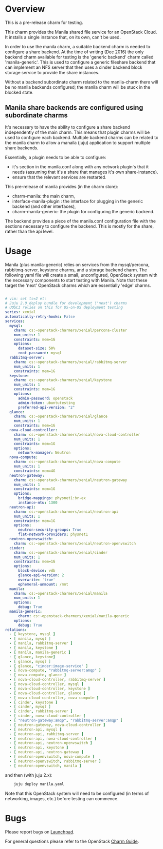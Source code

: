 # Overview

This is a pre-release charm for testing.

This charm provides the Manila shared file service for an OpenStack Cloud.  It
installs a single instance that, on its own, can't be used.

In order to use the manila charm, a suitable backend charm is needed to
configure a share backend.  At the time of writing (Dec 2016) the only backend
charm available for testing is the 'generic backend' charm called
'manila-generic'.  This is used to configure a generic fileshare backend that
can implement an NFS server that then uses a cinder backend block storage
service to provide the share instances.

Without a backend subordinate charm related to the manila-charm there will be
no manila backends configured; the manila charm will be stuck in the blocked
state.


## Manila share backends are configured using subordinate charms

It's necessary to have the ability to configure a share backend independently
of the main charm.  This means that plugin charms will be used to configure
each backend.  Multiple backend charms can be related to the manila charm to
allow a manaila (juju) application to support multiple share backends.

Essentially, a plugin needs to be able to configure:

 - it's section in the manila.conf along with any network plugin's that it
   needs (assuming that it's a share that manages it's own share-instance).
 - ensure that the relevant services are restarted.

This pre-release of manila provides (in the charm store):

 - charm-manila: the main charm,
 - interface-manila-plugin : the interface for plugging in the generic
   backend (and other interfaces),
 - charm-manila-generic: the plugin for configuring the generic backend.

The backend provides a piece of the manila.conf configuration file with
the sections necessary to configure the backend.  This is mostly for the share,
rather than the api level.

# Usage

Manila (plus manila-generic) relies on services from the mysql/percona,
rabbitmq-server, keystone charms, and a storage backend charm.  The following
yaml file will create a small, unconfigured, OpenStack system with the
necessary components to start testing with Manila.  Note that these target the
'next' OpenStack charms which are essentially 'edge' charms.

```yaml

# vim: set ts=2 et:
# Juju 2.0 deploy bundle for development ('next') charms
# UOSCI relies on this for OS-on-OS deployment testing
series: xenial
automatically-retry-hooks: False
services:
  mysql:
    charm: cs:~openstack-charmers/xenial/percona-cluster
    num_units: 1
    constraints: mem=1G
    options:
      dataset-size: 50%
      root-password: mysql
  rabbitmq-server:
    charm: cs:~openstack-charmers/xenial/rabbitmq-server
    num_units: 1
    constraints: mem=1G
  keystone:
    charm: cs:~openstack-charmers/xenial/keystone
    num_units: 1
    constraints: mem=1G
    options:
      admin-password: openstack
      admin-token: ubuntutesting
      preferred-api-version: "2"
  glance:
    charm: cs:~openstack-charmers/xenial/glance
    num_units: 1
    constraints: mem=1G
  nova-cloud-controller:
    charm: cs:~openstack-charmers/xenial/nova-cloud-controller
    num_units: 1
    constraints: mem=1G
    options:
      network-manager: Neutron
  nova-compute:
    charm: cs:~openstack-charmers/xenial/nova-compute
    num_units: 1
    constraints: mem=4G
  neutron-gateway:
    charm: cs:~openstack-charmers/xenial/neutron-gateway
    num_units: 1
    constraints: mem=1G
    options:
      bridge-mappings: physnet1:br-ex
      instance-mtu: 1300
  neutron-api:
    charm: cs:~openstack-charmers/xenial/neutron-api
    num_units: 1
    constraints: mem=1G
    options:
      neutron-security-groups: True
      flat-network-providers: physnet1
  neutron-openvswitch:
    charm: cs:~openstack-charmers/xenial/neutron-openvswitch
  cinder:
    charm: cs:~openstack-charmers/xenial/cinder
    num_units: 1
    constraints: mem=1G
    options:
      block-device: vdb
      glance-api-version: 2
      overwrite: 'true'
      ephemeral-unmount: /mnt
  manila:
    charm: cs:~openstack-charmers/xenial/manila
    num_units: 1
    options:
      debug: True
  manila-generic:
      charm: cs:~openstack-charmers/xenial/manila-generic
    options:
      debug: True
relations:
  - [ keystone, mysql ]
  - [ manila, mysql ]
  - [ manila, rabbitmq-server ]
  - [ manila, keystone ]
  - [ manila, manila-generic ]
  - [ glance, keystone]
  - [ glance, mysql ]
  - [ glance, "cinder:image-service" ]
  - [ nova-compute, "rabbitmq-server:amqp" ]
  - [ nova-compute, glance ]
  - [ nova-cloud-controller, rabbitmq-server ]
  - [ nova-cloud-controller, mysql ]
  - [ nova-cloud-controller, keystone ]
  - [ nova-cloud-controller, glance ]
  - [ nova-cloud-controller, nova-compute ]
  - [ cinder, keystone ]
  - [ cinder, mysql ]
  - [ cinder, rabbitmq-server ]
  - [ cinder, nova-cloud-controller ]
  - [ "neutron-gateway:amqp", "rabbitmq-server:amqp" ]
  - [ neutron-gateway, nova-cloud-controller ]
  - [ neutron-api, mysql ]
  - [ neutron-api, rabbitmq-server ]
  - [ neutron-api, nova-cloud-controller ]
  - [ neutron-api, neutron-openvswitch ]
  - [ neutron-api, keystone ]
  - [ neutron-api, neutron-gateway ]
  - [ neutron-openvswitch, nova-compute ]
  - [ neutron-openvswitch, rabbitmq-server ]
  - [ neutron-openvswitch, manila ]
```

and then (with juju 2.x):

```bash
    juju deploy manila.yaml
```

Note that this OpenStack system will need to be configured (in terms of
networking, images, etc.) before testing can commence.

# Bugs

Please report bugs on [Launchpad](https://bugs.launchpad.net/charm-manila/+filebug).

For general questions please refer to the OpenStack [Charm Guide](https://github.com/openstack/charm-guide).
